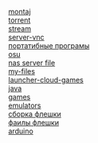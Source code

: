 [montaj](https://github.com/yuliitezary/windows_soft/releases/tag/montaj)
<br>
[torrent](https://github.com/yuliitezary/windows_soft/releases/tag/torrent)
<br>
[stream](https://github.com/yuliitezary/windows_soft/releases/tag/stream)
<br>
[server-vnc](https://github.com/yuliitezary/windows_soft/releases/tag/server)
<br>
[портатибные програмы](https://github.com/yuliitezary/windows_soft/releases/tag/portable)
<br>
[osu](https://github.com/yuliitezary/windows_soft/releases/tag/osu)
<br>
[nas server file](https://github.com/yuliitezary/windows_soft/releases/tag/naserverfile)
<br>
[my-files](https://github.com/yuliitezary/windows_soft/releases/tag/my-files)
<br>
[launcher-cloud-games](https://github.com/yuliitezary/windows_soft/releases/tag/launcher-cloud-games)
<br>
[java](https://github.com/yuliitezary/windows_soft/releases/tag/java)
<br>
[games](https://github.com/yuliitezary/windows_soft/releases/tag/games)
<br>
[emulators](https://github.com/yuliitezary/windows_soft/releases/tag/emulators)
<br>
[сборка флешки](https://github.com/yuliitezary/windows_soft/releases/tag/easy2boot-ventoy)
<br>
[фаилы флешки](https://github.com/yuliitezary/windows_soft/releases/tag/easy-files)
<br>
[arduino](https://github.com/yuliitezary/windows_soft/releases/tag/aduino)
<br>
